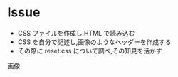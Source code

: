 # Issue

- CSS ファイルを作成し,HTML で読み込む
- CSS を自分で記述し,画像のようなヘッダーを作成する
- その際に reset.css について調べ,その知見を活かす

画像
